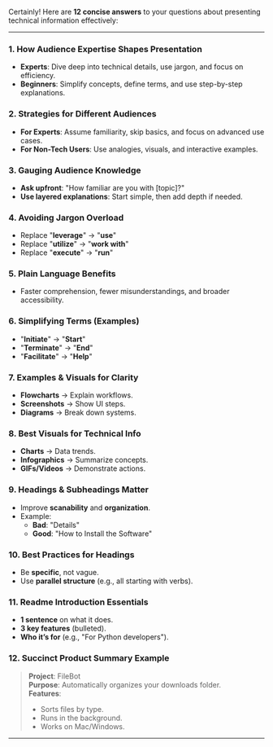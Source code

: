Certainly! Here are **12 concise answers** to your questions about presenting technical information effectively:  

---

### **1. How Audience Expertise Shapes Presentation**  
- **Experts**: Dive deep into technical details, use jargon, and focus on efficiency.  
- **Beginners**: Simplify concepts, define terms, and use step-by-step explanations.  

### **2. Strategies for Different Audiences**  
- **For Experts**: Assume familiarity, skip basics, and focus on advanced use cases.  
- **For Non-Tech Users**: Use analogies, visuals, and interactive examples.  

### **3. Gauging Audience Knowledge**  
- **Ask upfront**: "How familiar are you with [topic]?"  
- **Use layered explanations**: Start simple, then add depth if needed.  

### **4. Avoiding Jargon Overload**  
- Replace "**leverage**" → "**use**"  
- Replace "**utilize**" → "**work with**"  
- Replace "**execute**" → "**run**"  

### **5. Plain Language Benefits**  
- Faster comprehension, fewer misunderstandings, and broader accessibility.  

### **6. Simplifying Terms (Examples)**  
- "**Initiate**" → "**Start**"  
- "**Terminate**" → "**End**"  
- "**Facilitate**" → "**Help**"  

### **7. Examples & Visuals for Clarity**  
- **Flowcharts** → Explain workflows.  
- **Screenshots** → Show UI steps.  
- **Diagrams** → Break down systems.  

### **8. Best Visuals for Technical Info**  
- **Charts** → Data trends.  
- **Infographics** → Summarize concepts.  
- **GIFs/Videos** → Demonstrate actions.  

### **9. Headings & Subheadings Matter**  
- Improve **scanability** and **organization**.  
- Example:  
  - **Bad**: "Details"  
  - **Good**: "How to Install the Software"  

### **10. Best Practices for Headings**  
- Be **specific**, not vague.  
- Use **parallel structure** (e.g., all starting with verbs).  

### **11. Readme Introduction Essentials**  
- **1 sentence** on what it does.  
- **3 key features** (bulleted).  
- **Who it’s for** (e.g., "For Python developers").  

### **12. Succinct Product Summary Example**  
> **Project**: FileBot  
> **Purpose**: Automatically organizes your downloads folder.  
> **Features**:  
> - Sorts files by type.  
> - Runs in the background.  
> - Works on Mac/Windows.  

---

